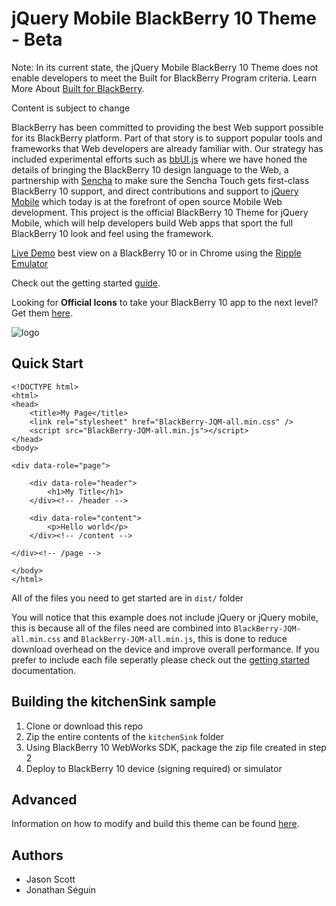 jQuery Mobile BlackBerry 10 Theme - Beta
=========================

Note: In its current state, the jQuery Mobile BlackBerry 10 Theme does not enable developers to meet the Built for BlackBerry Program criteria.  Learn More About [Built for BlackBerry](https://developer.blackberry.com/builtforblackberry/documentation/getting_started.html).

Content is subject to change

BlackBerry has been committed to providing the best Web support possible for its BlackBerry platform. Part of that story is to support popular tools and frameworks that Web developers are already familiar with. Our strategy has included experimental efforts such as [bbUI.js](https://github.com/blackberry/bbui.js) where we have honed the details of bringing the BlackBerry 10 design language to the Web, a partnership with [Sencha](http://www.sencha.com/) to make sure the Sencha Touch gets first-class BlackBerry 10 support, and direct contributions and support to [jQuery Mobile](http://www.jquerymobile.com) which today is at the forefront of open source Mobile Web development. This project is the official BlackBerry 10 Theme for jQuery Mobile, which will help developers build Web apps that sport the full BlackBerry 10 look and feel using the framework.

[Live Demo](http://blackberry.github.com/jQueryMobile-BB10-Theme/) best view on a BlackBerry 10 or in Chrome using the [Ripple Emulator](http://developer.blackberry.com/html5/download/)

Check out the getting started [guide](/docs/README.md).

Looking for __Official Icons__ to take your BlackBerry 10 app to the next level? Get them [here](https://developer.blackberry.com/design/bb10/).

![logo](/kitchenSink/kitchensink.png)


Quick Start
-----------
```
<!DOCTYPE html>
<html>
<head>
	<title>My Page</title>
	<link rel="stylesheet" href="BlackBerry-JQM-all.min.css" />
	<script src="BlackBerry-JQM-all.min.js"></script>
</head>
<body>

<div data-role="page">

	<div data-role="header">
		<h1>My Title</h1>
	</div><!-- /header -->

	<div data-role="content">
		<p>Hello world</p>
	</div><!-- /content -->

</div><!-- /page -->

</body>
</html>
```
All of the files you need to get started are in ```dist/``` folder

You will notice that this example does not include jQuery or jQuery mobile, this is because all of the files need are combined into ```BlackBerry-JQM-all.min.css``` and ```BlackBerry-JQM-all.min.js```, this is done to reduce download overhead on the device and improve overall performance. If you prefer to include each file seperatly please check out the [getting started](/docs/README.md) documentation.


Building the kitchenSink sample
--------
1. Clone or download this repo
2. Zip the entire contents of the ```kitchenSink``` folder
3. Using BlackBerry 10 WebWorks SDK, package the zip file created in step 2
4. Deploy to BlackBerry 10 device (signing required) or simulator

Advanced
--------
Information on how to modify and build this theme can be found [here](/docs/advanced/README.md).

Authors
-------
* Jason Scott
* Jonathan Séguin

